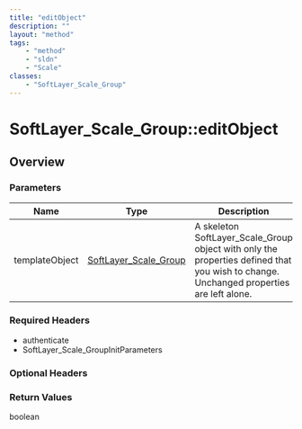 ```yaml
---
title: "editObject"
description: ""
layout: "method"
tags:
    - "method"
    - "sldn"
    - "Scale"
classes:
    - "SoftLayer_Scale_Group"
---
```

# SoftLayer_Scale_Group::editObject
## Overview 


### Parameters 
|Name | Type | Description |
| --- | --- | --- |
|templateObject| <a href='/reference/datatypes/SoftLayer_Scale_Group'>SoftLayer_Scale_Group </a>| A skeleton SoftLayer_Scale_Group object with only the properties defined that you wish to change. Unchanged properties are left alone.|


### Required Headers
* authenticate
* SoftLayer_Scale_GroupInitParameters

### Optional Headers

### Return Values
boolean

